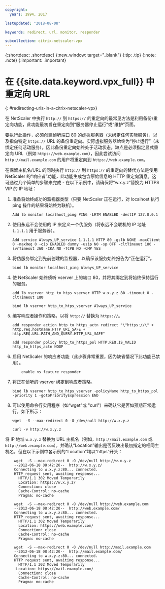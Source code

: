 ```yaml
---
copyright:
  years: 1994, 2017

lastupdated: "2018-08-08"

keywords: redirect, url, monitor, responder

subcollection: citrix-netscaler-vpx
---
```


{:shortdesc: .shortdesc}
{:new_window: target="_blank"}
{:tip: .tip}
{:note: .note}
{:important: .important}

# 在 {{site.data.keyword.vpx_full}} 中重定向 URL
{: #redirecting-urls-in-a-citrix-netscaler-vpx}

在 NetScaler 中执行 `http://` 到 `https://` 的重定向的最常见方法是利用备份/重定向功能，此功能最初旨在重定向到“服务器停止运行”或“维护”页面。  

要执行此操作，必须创建侦听端口 80 的虚拟服务器（未绑定任何实际服务），以及指向特定 `https://` URL 的备份重定向。实际虚拟服务器始终为“停止运行”（未绑定任何活动服务），因此备份重定向始终处于活动状态。缺点是必须指定显式重定向 URL（例如 `https://web.example.com`），因此尝试访问 `http://mail.example.com` 的用户将重定向到 `https://web.example.com`。

在保留主机名/URL 的同时执行 `http://` 到 `https://` 的重定向的替代方法是使用 NetScaler 的“响应者”功能，此功能生成包含原始信息的 HTTP 重定向消息。这可通过几个简单的步骤来完成 - 在以下示例中，请确保将“w.x.y.z”替换为 HTTPS VIP 的 IP 地址：

1. 准备将始终成功的监视器类型（只要 NetScaler 正在运行，对 localhost 执行 ping 操作的结果将始终为联机）。
	```
	Add lb monitor localhost_ping PING -LRTM ENABLED -destIP 127.0.0.1
	```

2. 使用永远不会使用的 IP 来定义一个伪服务（将永远不会联机的 IP 地址 `1.1.1.1` 用于服务器）。
	```
	Add service Always_UP_service 1.1.1.1 HTTP 80 -gslb NONE -maxClient 0 -maxReq 0 -cip ENABLED dummy -usip NO -sp OFF -cltTimeout 180 -svrTimeout 360 -CKA NO -TCPB NO -CMP YES
	```
3. 将伪服务绑定到先前创建的监视器，以确保该服务始终报告为“正在运行”。
	```
	bind lb monitor localhost_ping Always_UP_service
	```

4. 使 NetScaler 始终侦听 vserver 上的端口 80，并将其绑定到将始终保持运行的服务。
	```
	add lb vserver http_to_htps_vserver HTTP w.x.y.z 80 -timeout 0 -cltTimeout 180
	```
	```
	bind lb vserver http_to_htps_vserver Always_UP_service
	```

5. 编写响应者操作和策略，以将 `http://` 替换为 `https://`。
	```
	add responder action http_to_https_actn redirect "\"https://\" + http.req.hostname.HTTP_URL_SAFE + http.REQ.URL.PATH_AND_QUERY.HTTP_URL_SAFE"
	```
	```
	add responder policy http_to_https_pol HTTP.REQ.IS_VALID http_to_https_actn NOOP
	```
6. 启用 NetScaler 的响应者功能（此步骤非常重要，因为缺省情况下此功能已禁用）。
	```
        enable ns feature responder
	```
7. 将正在侦听的 vserver 绑定到响应者策略。
	```
	bind lb vserver http_to_htps_vserver -policyName http_to_https_pol -priority 1 -gotoPriorityExpression END
	```
8. 可以使用命令行实用程序（如“wget”或 "curl"）来确认它是否如预期正常运行，如下所示：

	```
    wget  -S --max-redirect 0 -O /dev/null http://w.x.y.z

    curl -v http://w.x.y.z
    ```

将 IP 地址 `w.x.y.z` 替换为 URL 主机名（例如，`http://mail.example.com` 或 `http://web.example.com`），并确认“Location”输出是否反映出最初指定的相同主机名，但在以下示例中各示例的“Location”均以“https”开头：

```
    wget  -S --max-redirect 0 -O /dev/null http://w.x.y.z
    --2012-06-18 08:42:20--  http://w.x.y.z/
    Connecting to w.x.y.z:80... connected.
    HTTP request sent, awaiting response...
      HTTP/1.1 302 Moved Temporarily
      Location: https://w.x.y.z/
      Connection: close
      Cache-Control: no-cache
      Pragma: no-cache

    wget  -S --max-redirect 0 -O /dev/null http://web.example.com
    --2012-06-18 08:42:20--  http://web.example.com/
    Connecting to w.x.y.z:80... connected.
    HTTP request sent, awaiting response...
      HTTP/1.1 302 Moved Temporarily
      Location: https://web.example.com/
      Connection: close
      Cache-Control: no-cache
      Pragma: no-cache

    wget  -S --max-redirect 0 -O /dev/null http://mail.example.com
    --2012-06-18 08:42:20--  http://mail.example.com/
    Connecting to w.x.y.z:80... connected.
    HTTP request sent, awaiting response...
      HTTP/1.1 302 Moved Temporarily
     Location: https://mail.example.com/
      Connection: close
      Cache-Control: no-cache
      Pragma: no-cache
```

